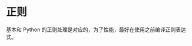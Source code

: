 # 正则

<!--
ID: a2063e5b-3c0e-407c-a6e4-189ed80c4aca
Status: draft
Date: 2019-11-25T00:00:00
Modified: 2020-05-28T14:09:32
wp_id: 1141
-->

基本和 Python 的正则处理是对应的，为了性能，最好在使用之前编译正则表达式。
